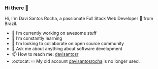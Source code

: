 ### Hi there 👋

Hi, I'm Davi Santos Rocha, a passionate Full Stack Web Developer 🚀 from Brazil.


- 🔭 I’m currently working on awesome stuff
- 🌱 I’m constantly learning 
- 👯 I’m looking to collaborate on open source community
- 💬 Ask me about anything about software development
- 📫 How to reach me: [davisantosr](https://www.linkedin.com/in/davisantosr/)
- :octocat: :zzz: My old account [davisantosrocha](https://github.com/davisantosrocha) is no longer used.

<!--
**davisantosr/davisantosr** is a ✨ _special_ ✨ repository because its `README.md` (this file) appears on your GitHub profile.

Hi, I'm Davi Santos Rocha, a passionate Full Stack Web Developer 🚀 from Brazil.


Here are some ideas to get you started:

- 🔭 I’m currently working on awesome stuff
- 🌱 I’m constantly learning 
- 👯 I’m looking to collaborate on open source community
- 💬 Ask me about ...
- 📫 How to reach me: [davisantosr](https://www.linkedin.com/in/davisantosr/);
- 😄 Pronouns: ...
- ⚡ Fun fact: ...
-->

